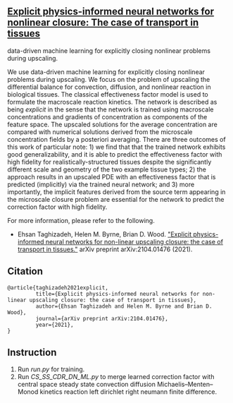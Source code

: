 ## [Explicit physics-informed neural networks for nonlinear closure: The case of transport in tissues](https://github.com/TaghizadehE/implicit-PINN)

data-driven machine learning for explicitly closing nonlinear problems during upscaling.

We use data-driven machine learning for explicitly closing nonlinear problems during upscaling.  We focus on the problem of upscaling the differential balance for convection, diffusion, and nonlinear reaction in biological tissues.  The classical effectiveness factor model is used to formulate the macroscale reaction kinetics. The network is described as being _explicit_ in the sense that the network is trained using macroscale concentrations and gradients of concentration as components of the feature space. The upscaled solutions for the average concentration are compared with numerical solutions derived from the microscale concentration fields by a posteriori averaging.
There are three outcomes of this work of particular note: 1) we find that that the trained network exhibits good generalizability, and it is able to predict the effectiveness factor with high fidelity for realistically-structured tissues despite the significantly different scale and geometry of the two example tissue types; 2) the approach results in an upscaled PDE with an effectiveness factor that is predicted (implicitly) via the trained neural network; and 3) more importantly, the implicit features derived from the source term appearing in the microscale closure problem are essential for the network to predict the correction factor with high fidelity.

For more information, please refer to the following.

- Ehsan Taghizadeh, Helen M. Byrne, Brian D. Wood. ["Explicit physics-informed neural networks for non-linear upscaling closure: the case of transport in tissues."](https://arxiv.org/abs/2104.01476) arXiv preprint arXiv:2104.01476 (2021).

## **Citation**
```
@article{taghizadeh2021explicit,
         title={Explicit physics-informed neural networks for non-linear upscaling closure: the case of transport in tissues}, 
         author={Ehsan Taghizadeh and Helen M. Byrne and Brian D. Wood},
         journal={arXiv preprint arXiv:2104.01476},
         year={2021},
}
```

## **Instruction**
1. Run _run.py_ for training.
2. Run _CS_SS_CDR_DN_ML.py_ to merge learned correction factor with central space steady state convection diffusion Michaelis–Menten–Monod kinetics reaction left dirichlet right neumann finite difference.
